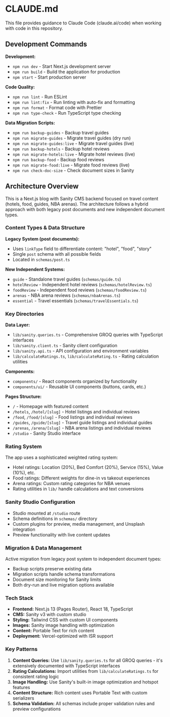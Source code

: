 # CLAUDE.md

This file provides guidance to Claude Code (claude.ai/code) when working with code in this repository.

## Development Commands

**Development:**

- `npm run dev` - Start Next.js development server
- `npm run build` - Build the application for production
- `npm start` - Start production server

**Code Quality:**

- `npm run lint` - Run ESLint
- `npm run lint:fix` - Run linting with auto-fix and formatting
- `npm run format` - Format code with Prettier
- `npm run type-check` - Run TypeScript type checking

**Data Migration Scripts:**

- `npm run backup-guides` - Backup travel guides
- `npm run migrate-guides` - Migrate travel guides (dry run)
- `npm run migrate-guides:live` - Migrate travel guides (live)
- `npm run backup-hotels` - Backup hotel reviews
- `npm run migrate-hotels:live` - Migrate hotel reviews (live)
- `npm run backup-food` - Backup food reviews
- `npm run migrate-food:live` - Migrate food reviews (live)
- `npm run check-doc-size` - Check document sizes in Sanity

## Architecture Overview

This is a Next.js blog with Sanity CMS backend focused on travel content (hotels, food, guides, NBA arenas). The architecture follows a hybrid approach with both legacy post documents and new independent document types.

### Content Types & Data Structure

**Legacy System (post documents):**

- Uses `linkType` field to differentiate content: "hotel", "food", "story"
- Single `post` schema with all possible fields
- Located in `schemas/post.ts`

**New Independent Systems:**

- `guide` - Standalone travel guides (`schemas/guide.ts`)
- `hotelReview` - Independent hotel reviews (`schemas/hotelReview.ts`)
- `foodReview` - Independent food reviews (`schemas/foodReview.ts`)
- `arenas` - NBA arena reviews (`schemas/nbaArenas.ts`)
- `essential` - Travel essentials (`schemas/travelEssentials.ts`)

### Key Directories

**Data Layer:**

- `lib/sanity.queries.ts` - Comprehensive GROQ queries with TypeScript interfaces
- `lib/sanity.client.ts` - Sanity client configuration
- `lib/sanity.api.ts` - API configuration and environment variables
- `lib/calculateRatings.ts`, `lib/calculateRating.ts` - Rating calculation utilities

**Components:**

- `components/` - React components organized by functionality
- `components/ui/` - Reusable UI components (buttons, cards, etc.)

**Pages Structure:**

- `/` - Homepage with featured content
- `/hotels`, `/hotel/[slug]` - Hotel listings and individual reviews
- `/food`, `/food/[slug]` - Food listings and individual reviews
- `/guides`, `/guide/[slug]` - Travel guide listings and individual guides
- `/arenas`, `/arena/[slug]` - NBA arena listings and individual reviews
- `/studio` - Sanity Studio interface

### Rating System

The app uses a sophisticated weighted rating system:

- Hotel ratings: Location (20%), Bed Comfort (20%), Service (15%), Value (10%), etc.
- Food ratings: Different weights for dine-in vs takeout experiences
- Arena ratings: Custom rating categories for NBA venues
- Rating utilities in `lib/` handle calculations and text conversions

### Sanity Studio Configuration

- Studio mounted at `/studio` route
- Schema definitions in `schemas/` directory
- Custom plugins for preview, media management, and Unsplash integration
- Preview functionality with live content updates

### Migration & Data Management

Active migration from legacy post system to independent document types:

- Backup scripts preserve existing data
- Migration scripts handle schema transformations
- Document size monitoring for Sanity limits
- Both dry-run and live migration options available

### Tech Stack

- **Frontend:** Next.js 13 (Pages Router), React 18, TypeScript
- **CMS:** Sanity v3 with custom studio
- **Styling:** Tailwind CSS with custom UI components
- **Images:** Sanity image handling with optimization
- **Content:** Portable Text for rich content
- **Deployment:** Vercel-optimized with ISR support

### Key Patterns

1. **Content Queries:** Use `lib/sanity.queries.ts` for all GROQ queries - it's extensively documented with TypeScript interfaces
2. **Rating Calculations:** Import utilities from `lib/calculateRatings.ts` for consistent rating logic
3. **Image Handling:** Use Sanity's built-in image optimization and hotspot features
4. **Content Structure:** Rich content uses Portable Text with custom serializers
5. **Schema Validation:** All schemas include proper validation rules and preview configurations
